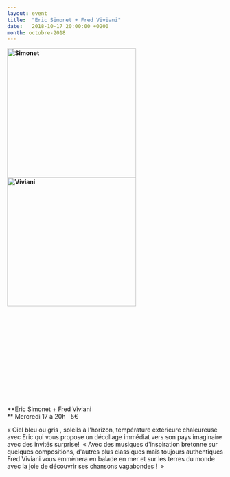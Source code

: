 ```yaml
---
layout: event
title:  "Eric Simonet + Fred Viviani"
date:   2018-10-17 20:00:00 +0200
month: octobre-2018
---
```

**<img class="alignleft size-medium wp-image-5282" src="http://localhost/wpagendarts/wp-content/uploads/2018/08/simonet.jpg?w=300" alt="Simonet" width="300" height="300" srcset="http://localhost/wpagendarts/wp-content/uploads/2018/08/simonet.jpg 400w, http://localhost/wpagendarts/wp-content/uploads/2018/08/simonet-300x300.jpg 300w, http://localhost/wpagendarts/wp-content/uploads/2018/08/simonet-150x150.jpg 150w" sizes="(max-width: 300px) 100vw, 300px" /><img class="alignleft size-medium wp-image-5283" src="http://localhost/wpagendarts/wp-content/uploads/2018/08/viviani.jpg?w=300" alt="Viviani" width="300" height="300" srcset="http://localhost/wpagendarts/wp-content/uploads/2018/08/viviani.jpg 400w, http://localhost/wpagendarts/wp-content/uploads/2018/08/viviani-300x300.jpg 300w, http://localhost/wpagendarts/wp-content/uploads/2018/08/viviani-150x150.jpg 150w" sizes="(max-width: 300px) 100vw, 300px" />**

&nbsp;

&nbsp;

&nbsp;

&nbsp;

&nbsp;

&nbsp;

&nbsp;

**Eric Simonet + Fred Viviani  
** <span style="font-weight:400;">Mercredi 17 à 20h   </span>5€

« Ciel bleu ou gris , soleils à l'horizon, température extérieure chaleureuse avec Eric qui vous propose un décollage immédiat vers son pays imaginaire avec des invités surprise!  « Avec des musiques d'inspiration bretonne sur quelques compositions, d'autres plus classiques mais toujours authentiques Fred Viviani vous emmènera en balade en mer et sur les terres du monde avec la joie de découvrir ses chansons vagabondes !  »

&nbsp;